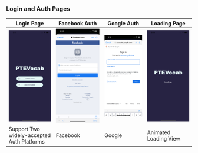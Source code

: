 ### Login and Auth Pages

| Login Page                 | Facebook Auth              | Google Auth                | Loading Page               |
| -------------------------- | -------------------------- | -------------------------- | -------------------------- |
| ![](/docs/images/login/main.png)  | ![](/docs/images/login/facebook.png)  | ![](/docs/images/login/google.png)  | ![](/docs/images/login/loading1.png)  |
| Support Two widely-accepted Auth Platforms  | Facebook  | Google  | Animated Loading View |

